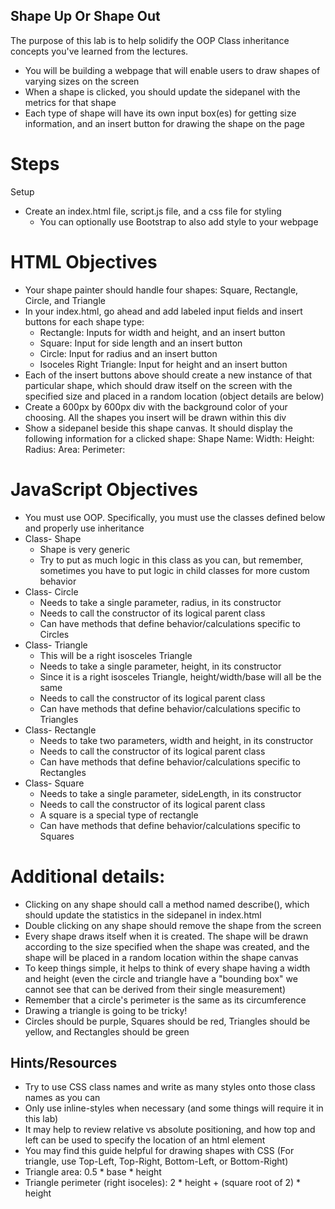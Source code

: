 ## Shape Up Or Shape Out

The purpose of this lab is to help solidify the OOP Class inheritance concepts you've learned from the lectures.

- You will be building a webpage that will enable users to draw shapes of varying sizes on the screen
- When a shape is clicked, you should update the sidepanel with the metrics for that shape
- Each type of shape will have its own input box(es) for getting size information, and an insert button for drawing the shape on the page

# Steps
Setup

- Create an index.html file, script.js file, and a css file for styling
    - You can optionally use Bootstrap to also add style to your webpage

# HTML Objectives

- Your shape painter should handle four shapes: Square, Rectangle, Circle, and Triangle
- In your index.html, go ahead and add labeled input fields and insert buttons for each shape type:
    - Rectangle: Inputs for width and height, and an insert button
    - Square: Input for side length and an insert button
    - Circle: Input for radius and an insert button
    - Isoceles Right Triangle: Input for height and an insert button
- Each of the insert buttons above should create a new instance of that particular shape, which should draw itself on the screen with the specified size and placed in a random location (object details are below)
- Create a 600px by 600px div with the background color of your choosing. All the shapes you insert will be drawn within this div
- Show a sidepanel beside this shape canvas. It should display the following information for a clicked shape:
    Shape Name:
    Width:
    Height:
    Radius:
    Area:
    Perimeter:

# JavaScript Objectives

- You must use OOP. Specifically, you must use the classes defined below and properly use inheritance
- Class- Shape
    - Shape is very generic
    - Try to put as much logic in this class as you can, but remember, sometimes you have to put logic in child classes for more custom behavior
- Class- Circle
    - Needs to take a single parameter, radius, in its constructor
    - Needs to call the constructor of its logical parent class
    - Can have methods that define behavior/calculations specific to Circles
- Class- Triangle
    - This will be a right isosceles Triangle
    - Needs to take a single parameter, height, in its constructor
    - Since it is a right isosceles Triangle, height/width/base will all be the same
    - Needs to call the constructor of its logical parent class
    - Can have methods that define behavior/calculations specific to Triangles
- Class- Rectangle
    - Needs to take two parameters, width and height, in its constructor
    - Needs to call the constructor of its logical parent class
    - Can have methods that define behavior/calculations specific to Rectangles
- Class- Square
    - Needs to take a single parameter, sideLength, in its constructor
    - Needs to call the constructor of its logical parent class
    - A square is a special type of rectangle
    - Can have methods that define behavior/calculations specific to Squares

# Additional details:

- Clicking on any shape should call a method named describe(), which should update the statistics in the sidepanel in index.html
- Double clicking on any shape should remove the shape from the screen
- Every shape draws itself when it is created. The shape will be drawn according to the size specified when the shape was created, and the shape will be placed in a random location within the shape canvas
- To keep things simple, it helps to think of every shape having a width and height (even the circle and triangle have a "bounding box" we cannot see that can be derived from their single measurement)
- Remember that a circle's perimeter is the same as its circumference
- Drawing a triangle is going to be tricky!
- Circles should be purple, Squares should be red, Triangles should be yellow, and Rectangles should be green

## Hints/Resources

- Try to use CSS class names and write as many styles onto those class names as you can
- Only use inline-styles when necessary (and some things will require it in this lab)
- It may help to review relative vs absolute positioning, and how top and left can be used to specify the location of an html element
- You may find this guide helpful for drawing shapes with CSS (For triangle, use Top-Left, Top-Right, Bottom-Left, or Bottom-Right)
- Triangle area: 0.5 * base * height
- Triangle perimeter (right isoceles): 2 * height + (square root of 2) * height